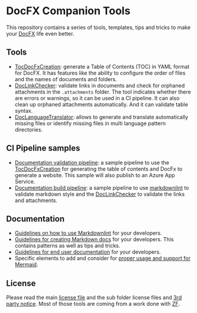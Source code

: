# DocFX Companion Tools

This repository contains a series of tools, templates, tips and tricks to make your [DocFX](https://dotnet.github.io/docfx/) life even better.

## Tools

* [TocDocFxCreation](./src/TocDocFxCreation): generate a Table of Contents (TOC) in YAML format for DocFX. It has features like the ability to configure the order of files and the names of documents and folders.
* [DocLinkChecker](./src/DocLinkChecker): validate links in documents and check for orphaned attachments in the `.attachments` folder. The tool indicates whether there are errors or warnings, so it can be used in a CI pipeline. It can also clean up orphaned attachments automatically. And it can validate table syntax.
* [DocLanguageTranslator](./src/DocLanguageTranslator): allows to generate and translate automatically missing files or identify missing files in multi language pattern directories.

## CI Pipeline samples

* [Documentation validation pipeline](./PipelineExamples/documentation-validation.yml): a sample pipeline to use the [TocDocFxCreation](./src/TocDocFxCreation) for generating the table of contents and DocFx to generate a website. This sample will also publish to an Azure App Service.
* [Documentation build pipeline](./PipelineExamples/documentation-build.yml): a sample pipeline to use [markdownlint](https://github.com/markdownlint/markdownlint) to validate markdown style and the [DocLinkChecker](./src/DocLinkChecker) to validate the links and attachments.

## Documentation

* [Guidelines on how to use Markdownlint](./DocExamples/docs/markdownlint.md) for your developers.
* [Guidelines for creating Markdown docs](./DocExamples/docs/markdown-creation.md) for your developers. This contains patterns as well as tips and tricks.
* [Guidelines for end user documentation](./DocExamples/docs/enduser-documentation.md) for your developers.
* Specific elements to add and consider for [proper usage and support for Mermaid](./DocExamples/docs/ui-specific-elements.md).

## License

Please read the main [license file](LICENSE) and the sub folder license files and [3rd party notice](THIRD-PARTY-NOTICES.TXT). Most of those tools are coming from a work done with [ZF](https://www.zf.com/).
